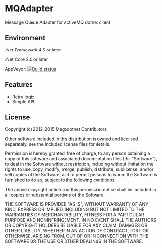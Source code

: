 MQAdapter
=========

Message Queue Adapter for ActiveMQ dotnet client

## Environment
.Net Framework 4.5 or later

.Net Core 2.0 or later

AppVeyor: [![Build status](https://ci.appveyor.com/api/projects/status/r3af7vruiridp7xn/branch/master?svg=true)](https://ci.appveyor.com/project/megadotnet/mqadapter/branch/master)

## Features
- Retry logic
- Simple API 

## License
Copyright (c) 2012-2015 Megadotnet Contributors

Other software included in this distribution is owned and
licensed separately, see the included license files for details.

Permission is hereby granted, free of charge, to any person
obtaining a copy of this software and associated documentation
files (the "Software"), to deal in the Software without
restriction, including without limitation the rights to use,
copy, modify, merge, publish, distribute, sublicense, and/or sell
copies of the Software, and to permit persons to whom the
Software is furnished to do so, subject to the following
conditions:

The above copyright notice and this permission notice shall be
included in all copies or substantial portions of the Software.

THE SOFTWARE IS PROVIDED "AS IS", WITHOUT WARRANTY OF ANY KIND,
EXPRESS OR IMPLIED, INCLUDING BUT NOT LIMITED TO THE WARRANTIES
OF MERCHANTABILITY, FITNESS FOR A PARTICULAR PURPOSE AND
NONINFRINGEMENT. IN NO EVENT SHALL THE AUTHORS OR COPYRIGHT
HOLDERS BE LIABLE FOR ANY CLAIM, DAMAGES OR OTHER LIABILITY,
WHETHER IN AN ACTION OF CONTRACT, TORT OR OTHERWISE, ARISING
FROM, OUT OF OR IN CONNECTION WITH THE SOFTWARE OR THE USE OR
OTHER DEALINGS IN THE SOFTWARE.
